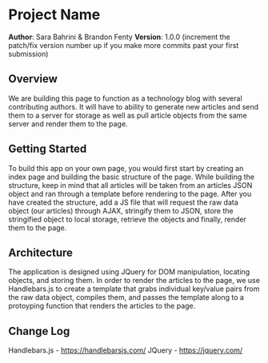 # Project Name

**Author**: Sara Bahrini & Brandon Fenty
**Version**: 1.0.0 (increment the patch/fix version number up if you make more commits past your first submission)

## Overview
<!-- Provide a high level overview of what this application is and why you are building it, beyond the fact that it's an assignment for a Code Fellows 301 class. (i.e. What's your problem domain?) -->

We are building this page to function as a technology blog with several contributing authors. It will have to ability to generate new articles and send them to a server for storage as well as pull article objects from the same server and render them to the page.

## Getting Started
<!-- What are the steps that a user must take in order to build this app on their own machine and get it running? -->
To build this app on your own page, you would first start by creating an index page and building the basic structure of the page. While building the structure, keep in mind that all articles will be taken from an articles JSON object and ran through a template before rendering to the page. After you have created the structure, add a JS file that will request the raw data object (our articles) through AJAX, stringify them to JSON, store the stringified object to local storage, retrieve the objects and finally, render them to the page.

## Architecture
<!-- Provide a detailed description of the application design. What technologies (languages, libraries, etc) you're using, and any other relevant design information. -->

The application is designed using JQuery for DOM manipulation, locating objects, and storing them. In order to render the articles to the page, we use Handlebars.js to create a template that grabs individual key/value pairs from the raw data object, compiles them, and passes the template along to a protoyping function that renders the articles to the page.

## Change Log
<!-- Use this are to document the iterative changes made to your application as each feature is successfully implemented. Use time stamps. Here's an examples:

01-01-2001 4:59pm - Application now has a fully-functional express server, with GET and POST routes for the book resource.

## Credits and Collaborations
<!-- Give credit (and a link) to other people or resources that helped you build this application. -->
Handlebars.js - https://handlebarsjs.com/
JQuery - https://jquery.com/